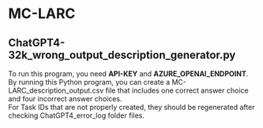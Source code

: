 # MC-LARC

## ChatGPT4-32k_wrong_output_description_generator.py

To run this program, you need **API-KEY** and **AZURE_OPENAI_ENDPOINT**.
</br>
By running this Python program, you can create a MC-LARC_description_output.csv file that includes one correct answer choice and four incorrect answer choices.
</br>
For Task IDs that are not properly created, they should be regenerated after checking ChatGPT4_error_log folder files.